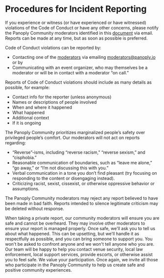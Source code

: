 # Procedures for Incident Reporting

If you experience or witness (or have experienced or have witnessed) violations of the Code of Conduct or have any other concerns, please notify the Panoply Community moderators identified in this [document](./moderators.md) via email. Reports can be made at any time, but as soon as possible is preferred.

Code of Conduct violations can be reported by:

- Contacting one of the [moderators](./moderators.md) via emailing moderators@panoply.io or by 
- Communicating with an event organizer, who may themselves be a moderator or will be in contact with a moderator “on call.”

Reports of Code of Conduct violations should include as many details as possible, for example:

- Contact info for the reporter (unless anonymous)
- Names or descriptions of people involved
- When and where it happened
- What happened
- Additional context
- If it is ongoing

The Panoply Community prioritizes marginalized people’s safety over privileged people’s comfort. Our moderators will not act on reports regarding:
- “Reverse”-isms, including “reverse racism,” “reverse sexism,” and “cisphobia.”
- Reasonable communication of boundaries, such as “leave me alone,” “go away,” or “I’m not discussing this with you.”
- Verbal communication in a tone you don’t find pleasant (try focusing on responding to the content or disengaging instead).
- Criticizing racist, sexist, cissexist, or otherwise oppressive behavior or assumptions.

The Panoply Community moderators may reject any report believed to have been made in bad faith. Reports intended to silence legitimate criticism may be deleted without response.

When taking a private report, our community moderators will ensure you are safe and cannot be overheard. They may involve other moderators to ensure your report is managed properly. Once safe, we'll ask you to tell us about what happened. This can be upsetting, but we'll handle it as respectfully as possible, and you can bring someone to support you. You won't be asked to confront anyone and we won't tell anyone who you are. Our team will be happy to help you contact venue security, local law enforcement, local support services, provide escorts, or otherwise assist you to feel safe. We value your participation. Once again, we invite all those who participate in the Panoply Community to help us create safe and positive community experiences.
